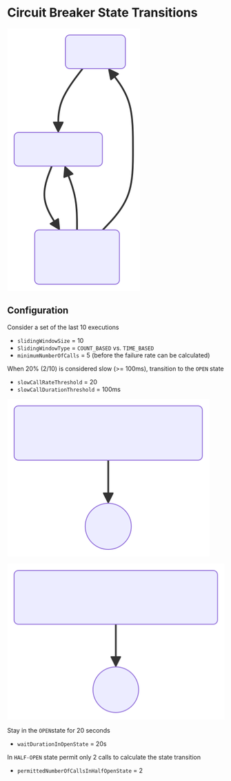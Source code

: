 # Circuit Breaker State Transitions

![State Transitions with CB configuration](state_transition_ext.svg)

## Configuration

Consider a set of the last 10 executions
- `slidingWindowSize` = 10
- `SlidingWindowType` = `COUNT_BASED` vs. `TIME_BASED`
- `minimumNumberOfCalls` = 5 (before the failure rate can be calculated)

When 20% (2/10) is considered slow (>= 100ms), transition to the `OPEN` state
- `slowCallRateThreshold` = 20
- `slowCallDurationThreshold` = 100ms

![Long Window](window_long.svg)

![Short Window](window_short.svg)

Stay in the `OPEN`state for 20 seconds
- `waitDurationInOpenState` = 20s

In `HALF-OPEN` state permit only 2 calls to calculate the state transition
- `permittedNumberOfCallsInHalfOpenState` = 2


